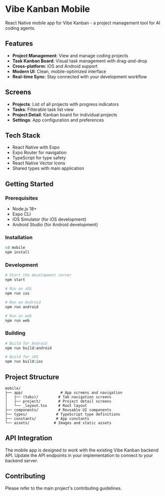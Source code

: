 # Vibe Kanban Mobile

React Native mobile app for Vibe Kanban - a project management tool for AI coding agents.

## Features

- **Project Management**: View and manage coding projects
- **Task Kanban Board**: Visual task management with drag-and-drop
- **Cross-platform**: iOS and Android support
- **Modern UI**: Clean, mobile-optimized interface
- **Real-time Sync**: Stay connected with your development workflow

## Screens

- **Projects**: List of all projects with progress indicators
- **Tasks**: Filterable task list view
- **Project Detail**: Kanban board for individual projects
- **Settings**: App configuration and preferences

## Tech Stack

- React Native with Expo
- Expo Router for navigation
- TypeScript for type safety
- React Native Vector Icons
- Shared types with main application

## Getting Started

### Prerequisites

- Node.js 18+
- Expo CLI
- iOS Simulator (for iOS development)
- Android Studio (for Android development)

### Installation

```bash
cd mobile
npm install
```

### Development

```bash
# Start the development server
npm start

# Run on iOS
npm run ios

# Run on Android
npm run android

# Run on web
npm run web
```

### Building

```bash
# Build for Android
npm run build:android

# Build for iOS
npm run build:ios
```

## Project Structure

```
mobile/
├── app/                 # App screens and navigation
│   ├── (tabs)/         # Tab navigation screens
│   ├── project/        # Project detail screens
│   └── _layout.tsx     # Root layout
├── components/         # Reusable UI components
├── types/             # TypeScript type definitions
├── constants/         # App constants
└── assets/           # Images and static assets
```

## API Integration

The mobile app is designed to work with the existing Vibe Kanban backend API. Update the API endpoints in your implementation to connect to your backend server.

## Contributing

Please refer to the main project's contributing guidelines.
